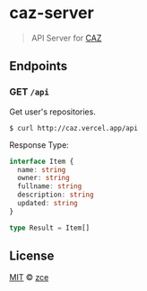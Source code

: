 # caz-server

> API Server for [CAZ](https://github.com/zce/caz)

## Endpoints

### GET `/api`

Get user's repositories.

```shell
$ curl http://caz.vercel.app/api
```

Response Type:

```typescript
interface Item {
  name: string
  owner: string
  fullname: string
  description: string
  updated: string
}

type Result = Item[]
```

## License

[MIT](LICENSE) &copy; [zce](https://zce.me)
